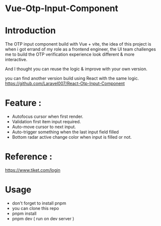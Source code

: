 # Vue-Otp-Input-Component

# Introduction 

The OTP input component build with Vue + vite, the idea of this project is when i got errand of my role as a frontend engineer, 
the UI team challenges me to build the OTP verification experience look different & more interactive. 

And I thought you can reuse the logic & improve with your own version.

you can find another version build using React with the same logic.
https://github.com/Laravel007/React-Otp-Input-Component 

# Feature :
 - Autofocus cursor when first render.
 - Validation first item input required.
 - Auto-move cursor to next input.
 - Auto-trigger something when the last input field filled
 - Bottom radar active change color when input is filled or not.

# Reference : 
  https://www.tiket.com/login

# Usage 
 - don't forget to install pnpm
 - you can clone this repo
 - pnpm install
 - pnpm dev ( run on dev server ) 
